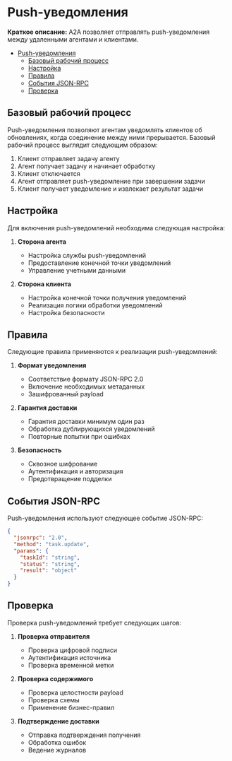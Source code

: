 # Push-уведомления

**Краткое описание:** A2A позволяет отправлять push-уведомления между удаленными агентами и клиентами.

<!-- TOC -->

- [Push-уведомления](#push-уведомления)
  - [Базовый рабочий процесс](#базовый-рабочий-процесс)
  - [Настройка](#настройка)
  - [Правила](#правила)
  - [События JSON-RPC](#события-json-rpc)
  - [Проверка](#проверка)

<!-- /TOC -->

## Базовый рабочий процесс

Push-уведомления позволяют агентам уведомлять клиентов об обновлениях, когда соединение между ними прерывается. Базовый
рабочий процесс выглядит следующим образом:

1. Клиент отправляет задачу агенту
2. Агент получает задачу и начинает обработку
3. Клиент отключается
4. Агент отправляет push-уведомление при завершении задачи
5. Клиент получает уведомление и извлекает результат задачи

## Настройка

Для включения push-уведомлений необходима следующая настройка:

1. **Сторона агента**

   - Настройка службы push-уведомлений
   - Предоставление конечной точки уведомлений
   - Управление учетными данными

2. **Сторона клиента**
   - Настройка конечной точки получения уведомлений
   - Реализация логики обработки уведомлений
   - Настройка безопасности

## Правила

Следующие правила применяются к реализации push-уведомлений:

1. **Формат уведомления**

   - Соответствие формату JSON-RPC 2.0
   - Включение необходимых метаданных
   - Зашифрованный payload

2. **Гарантия доставки**

   - Гарантия доставки минимум один раз
   - Обработка дублирующихся уведомлений
   - Повторные попытки при ошибках

3. **Безопасность**
   - Сквозное шифрование
   - Аутентификация и авторизация
   - Предотвращение подделки

## События JSON-RPC

Push-уведомления используют следующее событие JSON-RPC:

```json
{
  "jsonrpc": "2.0",
  "method": "task.update",
  "params": {
    "taskId": "string",
    "status": "string",
    "result": "object"
  }
}
```

## Проверка

Проверка push-уведомлений требует следующих шагов:

1. **Проверка отправителя**

   - Проверка цифровой подписи
   - Аутентификация источника
   - Проверка временной метки

2. **Проверка содержимого**

   - Проверка целостности payload
   - Проверка схемы
   - Применение бизнес-правил

3. **Подтверждение доставки**
   - Отправка подтверждения получения
   - Обработка ошибок
   - Ведение журналов
